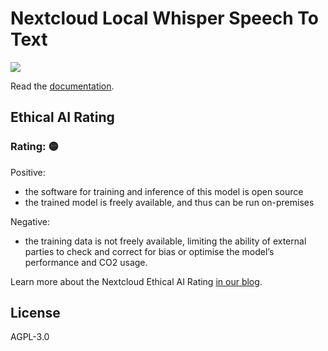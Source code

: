 # Nextcloud Local Whisper Speech To Text
![](https://raw.githubusercontent.com/nextcloud/stt_whisper2/main/screenshots/Logo.png)

Read the [documentation](https://docs.nextcloud.com/server/latest/admin_manual/ai/app_stt_whisper2.html).


## Ethical AI Rating
### Rating: 🟡

Positive:
* the software for training and inference of this model is open source
* the trained model is freely available, and thus can be run on-premises

Negative:
* the training data is not freely available, limiting the ability of external parties to check and correct for bias or optimise the model’s performance and CO2 usage.

Learn more about the Nextcloud Ethical AI Rating [in our blog](https://nextcloud.com/blog/nextcloud-ethical-ai-rating/).

## License
AGPL-3.0